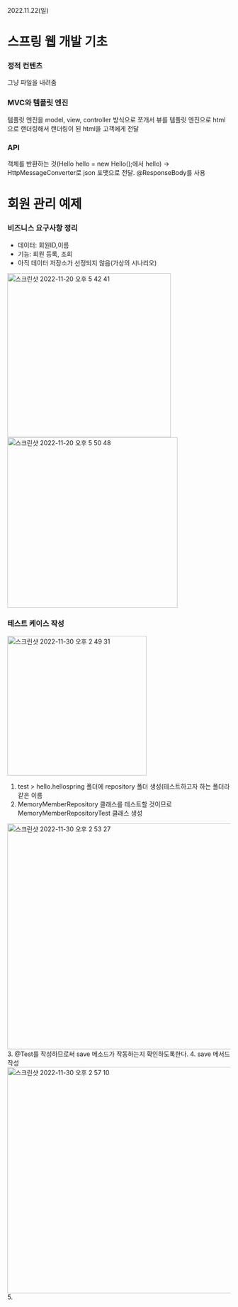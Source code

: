 2022.11.22(일)

# 스프링 웹 개발 기초

### 정적 컨텐츠
 그냥 파일을 내려줌

### MVC와 템플릿 엔진
 템플릿 엔진을 model, view, controller 방식으로 쪼개서 뷰를 템플릿 엔진으로 html으로 랜더링해서 랜더링이 된 html을 고객에게 전달

### API
객체를 반환하는 것(Hello hello = new Hello();에서 hello)
-> HttpMessageConverter로 json 포맷으로 전달.
@ResponseBody를 사용

# 회원 관리 예제

### 비즈니스 요구사항 정리
- 데이터: 회원ID,이름
- 기능: 회원 등록, 조회
- 아직 데이터 저장소가 선정되지 않음(가상의 시나리오) 
<img width="369" alt="스크린샷 2022-11-20 오후 5 42 41" src="https://user-images.githubusercontent.com/96857599/202893212-1a6e420d-f81e-4872-9906-3dcbc4ee2582.png">

<img width="384" alt="스크린샷 2022-11-20 오후 5 50 48" src="https://user-images.githubusercontent.com/96857599/202893496-a70bb101-7789-4a55-a20d-d1ada18fdd4b.png">

### 테스트 케이스 작성
<img width="314" alt="스크린샷 2022-11-30 오후 2 49 31" src="https://user-images.githubusercontent.com/96857599/204717914-75b3dcfa-c2d7-4d02-a8d7-466db2d987bd.png">

1. test > hello.hellospring 폴더에 repository 폴더 생성(테스트하고자 하는 폴더라 같은 이름
2. MemoryMemberRepository 클래스를 테스트할 것이므로 MemoryMemberRepositoryTest 클래스 생성
<img width="508" alt="스크린샷 2022-11-30 오후 2 53 27" src="https://user-images.githubusercontent.com/96857599/204718465-7cc7ffc1-0c48-4175-86db-60f603d761b9.png">
3. @Test를 작성하므로써 save 메소드가 작동하는지 확인하도록한다.
4. save 메서드 작성
<img width="509" alt="스크린샷 2022-11-30 오후 2 57 10" src="https://user-images.githubusercontent.com/96857599/204718992-49b1dfdd-8105-4836-bd5e-bf128e264c13.png">
5. 
